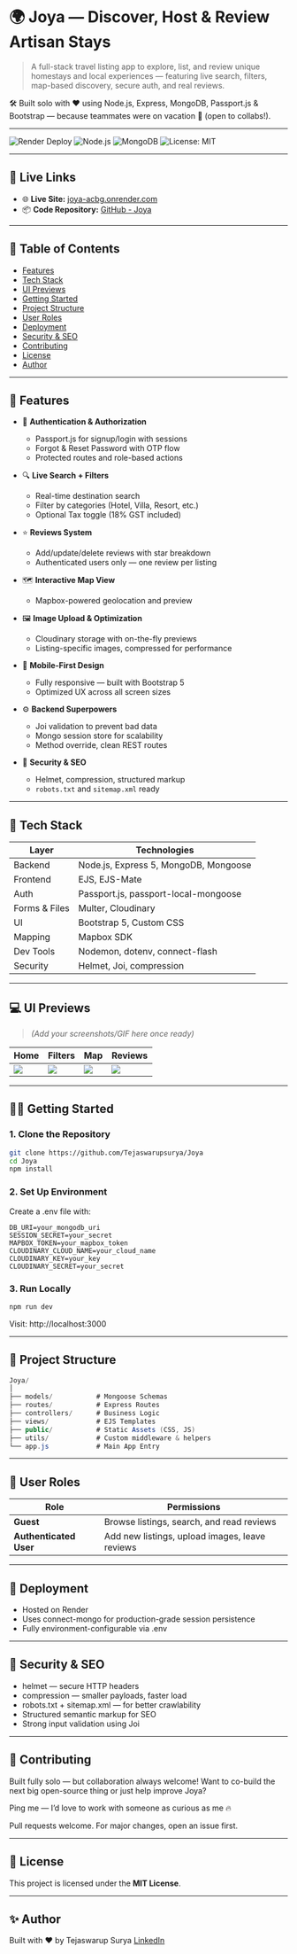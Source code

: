 # 🌍 Joya — Discover, Host & Review Artisan Stays

> A full-stack travel listing app to explore, list, and review unique homestays and local experiences — featuring live search, filters, map-based discovery, secure auth, and real reviews.

🛠️ Built solo with ❤️ using Node.js, Express, MongoDB, Passport.js & Bootstrap — because teammates were on vacation 🥲 (open to collabs!).

---

![Render Deploy](https://img.shields.io/badge/Hosted%20on-Render-blue?style=flat-square&logo=render)
![Node.js](https://img.shields.io/badge/Node.js-18.x-green?style=flat-square&logo=node.js)
![MongoDB](https://img.shields.io/badge/Database-MongoDB-green?style=flat-square&logo=mongodb)
![License: MIT](https://img.shields.io/badge/license-MIT-blue.svg?style=flat-square)

---

## 🔗 Live Links

- 🌐 **Live Site:** [joya-acbg.onrender.com](https://joya-acbg.onrender.com)
- 📦 **Code Repository:** [GitHub - Joya](https://github.com/Tejaswarupsurya/Joya)

---

## 📌 Table of Contents

- [Features](#-features)
- [Tech Stack](#-tech-stack)
- [UI Previews](#-ui-previews)
- [Getting Started](#-getting-started)
- [Project Structure](#-project-structure)
- [User Roles](#-user-roles)
- [Deployment](#-deployment)
- [Security & SEO](#-security--seo)
- [Contributing](#-contributing)
- [License](#-license)
- [Author](#-author)

---

## 🚀 Features

- 🔐 **Authentication & Authorization**
  - Passport.js for signup/login with sessions
  - Forgot & Reset Password with OTP flow
  - Protected routes and role-based actions

- 🔍 **Live Search + Filters**
  - Real-time destination search
  - Filter by categories (Hotel, Villa, Resort, etc.)
  - Optional Tax toggle (18% GST included)

- ⭐ **Reviews System**
  - Add/update/delete reviews with star breakdown
  - Authenticated users only — one review per listing

- 🗺️ **Interactive Map View**
  - Mapbox-powered geolocation and preview

- 🖼️ **Image Upload & Optimization**
  - Cloudinary storage with on-the-fly previews
  - Listing-specific images, compressed for performance

- 📱 **Mobile-First Design**
  - Fully responsive — built with Bootstrap 5
  - Optimized UX across all screen sizes

- ⚙️ **Backend Superpowers**
  - Joi validation to prevent bad data
  - Mongo session store for scalability
  - Method override, clean REST routes

- 🔐 **Security & SEO**
  - Helmet, compression, structured markup
  - `robots.txt` and `sitemap.xml` ready

---

## 🧱 Tech Stack

| Layer        | Technologies |
|--------------|--------------|
| Backend      | Node.js, Express 5, MongoDB, Mongoose |
| Frontend     | EJS, EJS-Mate |
| Auth         | Passport.js, passport-local-mongoose |
| Forms & Files| Multer, Cloudinary |
| UI           | Bootstrap 5, Custom CSS |
| Mapping      | Mapbox SDK |
| Dev Tools    | Nodemon, dotenv, connect-flash |
| Security     | Helmet, Joi, compression |

---

## 💻 UI Previews

> *(Add your screenshots/GIF here once ready)*

| Home | Filters | Map | Reviews |
|------|---------|------|---------|
| ![](public/screenshots/home.png) | ![](public/screenshots/filters.png) | ![](public/screenshots/map.png) | ![](public/screenshots/review.png) |

---

## 🧑‍💻 Getting Started

### 1. Clone the Repository

```bash
git clone https://github.com/Tejaswarupsurya/Joya
cd Joya
npm install
```
### 2. Set Up Environment

Create a .env file with:
```env
DB_URI=your_mongodb_uri
SESSION_SECRET=your_secret
MAPBOX_TOKEN=your_mapbox_token
CLOUDINARY_CLOUD_NAME=your_cloud_name
CLOUDINARY_KEY=your_key
CLOUDINARY_SECRET=your_secret
```
### 3. Run Locally

```bash
npm run dev
```
Visit: http://localhost:3000

---

## 🧱 Project Structure

```csharp
Joya/
│
├── models/           # Mongoose Schemas
├── routes/           # Express Routes
├── controllers/      # Business Logic
├── views/            # EJS Templates
├── public/           # Static Assets (CSS, JS)
├── utils/            # Custom middleware & helpers
└── app.js            # Main App Entry
```

---

## 👥 User Roles

| Role                   | Permissions                                    |
| ---------------------- | ---------------------------------------------- |
| **Guest**              | Browse listings, search, and read reviews      |
| **Authenticated User** | Add new listings, upload images, leave reviews |

---

## 🚀 Deployment

- Hosted on Render
- Uses connect-mongo for production-grade session persistence
- Fully environment-configurable via .env

---

## 🔐 Security & SEO
- helmet — secure HTTP headers
- compression — smaller payloads, faster load
- robots.txt + sitemap.xml — for better crawlability
- Structured semantic markup for SEO
- Strong input validation using Joi

---

## 🤝 Contributing
Built fully solo — but collaboration always welcome!
Want to co-build the next big open-source thing or just help improve Joya?

Ping me — I’d love to work with someone as curious as me 🔥

Pull requests welcome. For major changes, open an issue first.

---

## 📄 License
This project is licensed under the **MIT License**.

---

## ✨ Author
Built with ❤️ by Tejaswarup Surya [LinkedIn](https://www.linkedin.com/in/surya-tejaswarup-a12461280/)


